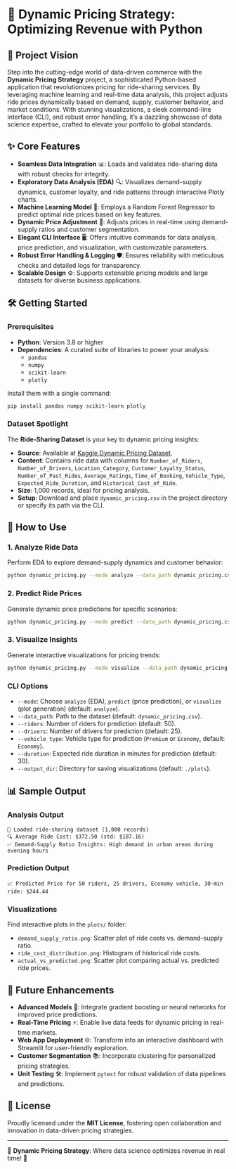 # 🚀 Dynamic Pricing Strategy: Optimizing Revenue with Python

## 🌟 Project Vision
Step into the cutting-edge world of data-driven commerce with the **Dynamic Pricing Strategy** project, a sophisticated Python-based application that revolutionizes pricing for ride-sharing services. By leveraging machine learning and real-time data analysis, this project adjusts ride prices dynamically based on demand, supply, customer behavior, and market conditions. With stunning visualizations, a sleek command-line interface (CLI), and robust error handling, it’s a dazzling showcase of data science expertise, crafted to elevate your portfolio to global standards.

## ✨ Core Features
- **Seamless Data Integration** 📊: Loads and validates ride-sharing data with robust checks for integrity.
- **Exploratory Data Analysis (EDA)** 🔍: Visualizes demand-supply dynamics, customer loyalty, and ride patterns through interactive Plotly charts.
- **Machine Learning Model** 🧠: Employs a Random Forest Regressor to predict optimal ride prices based on key features.
- **Dynamic Price Adjustment** 💸: Adjusts prices in real-time using demand-supply ratios and customer segmentation.
- **Elegant CLI Interface** 🖥️: Offers intuitive commands for data analysis, price prediction, and visualization, with customizable parameters.
- **Robust Error Handling & Logging** 🛡️: Ensures reliability with meticulous checks and detailed logs for transparency.
- **Scalable Design** ⚙️: Supports extensible pricing models and large datasets for diverse business applications.

## 🛠️ Getting Started

### Prerequisites
- **Python**: Version 3.8 or higher
- **Dependencies**: A curated suite of libraries to power your analysis:
  - `pandas`
  - `numpy`
  - `scikit-learn`
  - `plotly`

Install them with a single command:
```bash
pip install pandas numpy scikit-learn plotly
```

### Dataset Spotlight
The **Ride-Sharing Dataset** is your key to dynamic pricing insights:
- **Source**: Available at [Kaggle Dynamic Pricing Dataset](https://www.kaggle.com/datasets/arashnic/dynamic-pricing).
- **Content**: Contains ride data with columns for `Number_of_Riders`, `Number_of_Drivers`, `Location_Category`, `Customer_Loyalty_Status`, `Number_of_Past_Rides`, `Average_Ratings`, `Time_of_Booking`, `Vehicle_Type`, `Expected_Ride_Duration`, and `Historical_Cost_of_Ride`.
- **Size**: 1,000 records, ideal for pricing analysis.
- **Setup**: Download and place `dynamic_pricing.csv` in the project directory or specify its path via the CLI.

## 🎉 How to Use

### 1. Analyze Ride Data
Perform EDA to explore demand-supply dynamics and customer behavior:
```bash
python dynamic_pricing.py --mode analyze --data_path dynamic_pricing.csv
```

### 2. Predict Ride Prices
Generate dynamic price predictions for specific scenarios:
```bash
python dynamic_pricing.py --mode predict --data_path dynamic_pricing.csv --riders 50 --drivers 25 --vehicle_type Economy --duration 30
```

### 3. Visualize Insights
Generate interactive visualizations for pricing trends:
```bash
python dynamic_pricing.py --mode visualize --data_path dynamic_pricing.csv
```

### CLI Options
- `--mode`: Choose `analyze` (EDA), `predict` (price prediction), or `visualize` (plot generation) (default: `analyze`).
- `--data_path`: Path to the dataset (default: `dynamic_pricing.csv`).
- `--riders`: Number of riders for prediction (default: 50).
- `--drivers`: Number of drivers for prediction (default: 25).
- `--vehicle_type`: Vehicle type for prediction (`Premium` or `Economy`, default: `Economy`).
- `--duration`: Expected ride duration in minutes for prediction (default: 30).
- `--output_dir`: Directory for saving visualizations (default: `./plots`).

## 📊 Sample Output

### Analysis Output
```
🌟 Loaded ride-sharing dataset (1,000 records)
🔍 Average Ride Cost: $372.50 (std: $187.16)
✅ Demand-Supply Ratio Insights: High demand in urban areas during evening hours
```

### Prediction Output
```
📈 Predicted Price for 50 riders, 25 drivers, Economy vehicle, 30-min ride: $244.44
```

### Visualizations
Find interactive plots in the `plots/` folder:
- `demand_supply_ratio.png`: Scatter plot of ride costs vs. demand-supply ratio.
- `ride_cost_distribution.png`: Histogram of historical ride costs.
- `actual_vs_predicted.png`: Scatter plot comparing actual vs. predicted ride prices.

## 🌈 Future Enhancements
- **Advanced Models** 🚀: Integrate gradient boosting or neural networks for improved price predictions.
- **Real-Time Pricing** ⚡: Enable live data feeds for dynamic pricing in real-time markets.
- **Web App Deployment** 🌐: Transform into an interactive dashboard with Streamlit for user-friendly exploration.
- **Customer Segmentation** 📚: Incorporate clustering for personalized pricing strategies.
- **Unit Testing** 🛠️: Implement `pytest` for robust validation of data pipelines and predictions.

## 📜 License
Proudly licensed under the **MIT License**, fostering open collaboration and innovation in data-driven pricing strategies.

---

🌟 **Dynamic Pricing Strategy**: Where data science optimizes revenue in real time! 🌟